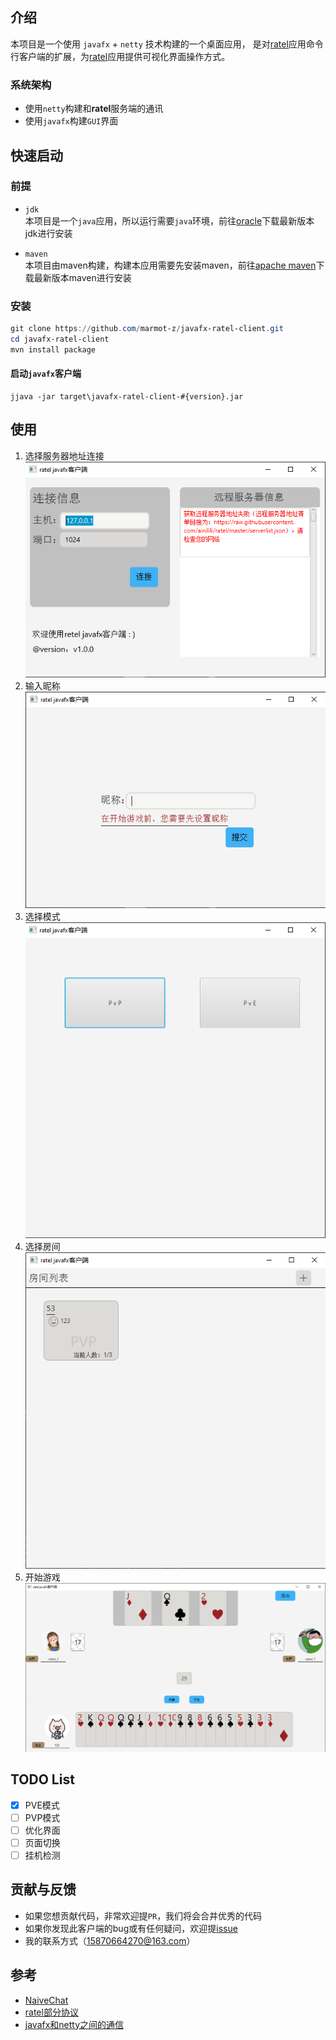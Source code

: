 ## 介绍
本项目是一个使用 `javafx` + `netty` 技术构建的一个桌面应用，
是对[ratel](https://github.com/ainilili/ratel)应用命令行客户端的扩展，为[ratel](https://github.com/ainilili/ratel)应用提供可视化界面操作方式。

### 系统架构
* 使用`netty`构建和**ratel**服务端的通讯
* 使用`javafx`构建`GUI`界面

## 快速启动
### 前提
* `jdk`  
本项目是一个`java`应用，所以运行需要`java`环境，前往[oracle](https://www.oracle.com/java/technologies/java-downloads.html)下载最新版本jdk进行安装

* `maven`  
本项目由maven构建，构建本应用需要先安装maven，前往[apache maven](https://maven.apache.org)下载最新版本maven进行安装

### 安装
```powershell
git clone https://github.com/marmot-z/javafx-ratel-client.git
cd javafx-ratel-client
mvn install package
```

#### 启动`javafx`客户端
```shell
jjava -jar target\javafx-ratel-client-#{version}.jar
```

## 使用
1. 选择服务器地址连接
![连接服务器](images/connect.png)  
2. 输入昵称
![输入昵称](images/input-nickname.png)  
3. 选择模式
![选择模式](images/select-modal.png)  
4. 选择房间
![选择房间](images/choose-room.png)  
5. 开始游戏
![开始游戏](images/play.png)  

## TODO List
- [X] PVE模式  
- [ ] PVP模式  
- [ ] 优化界面    
- [ ] 页面切换  
- [ ] 挂机检测

## 贡献与反馈
- 如果您想贡献代码，非常欢迎提``PR``，我们将会合并优秀的代码
- 如果你发现此客户端的bug或有任何疑问，欢迎提[issue](https://github.com/marmot-z/javafx-ratel-client/issues)
- 我的联系方式（15870664270@163.com）

## 参考
* [NaiveChat](https://github.com/fuzhengwei/NaiveChat)
* [ratel部分协议](https://github.com/ainilili/ratel/blob/master/PROTOCO_CN.md)
* [javafx和netty之间的通信](./javafx-netty-communication.md)
